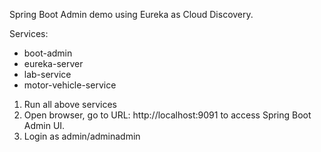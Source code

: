 Spring Boot Admin demo using Eureka as Cloud Discovery.

Services:
* boot-admin
* eureka-server
* lab-service
* motor-vehicle-service 

1. Run all above services
2. Open browser, go to URL: http://localhost:9091 to access Spring Boot Admin UI.
3. Login as admin/adminadmin